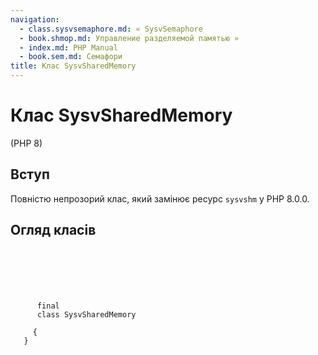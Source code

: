 ```yaml
---
navigation:
  - class.sysvsemaphore.md: « SysvSemaphore
  - book.shmop.md: Управление разделяемой памятью »
  - index.md: PHP Manual
  - book.sem.md: Семафори
title: Клас SysvSharedMemory
---
```

# Клас SysvSharedMemory

(PHP 8)

## Вступ

Повністю непрозорий клас, який замінює ресурс `sysvshm` у PHP 8.0.0.

## Огляд класів

```synopsis

     
    

    
     
      final
      class SysvSharedMemory
     
     {
   }
```
